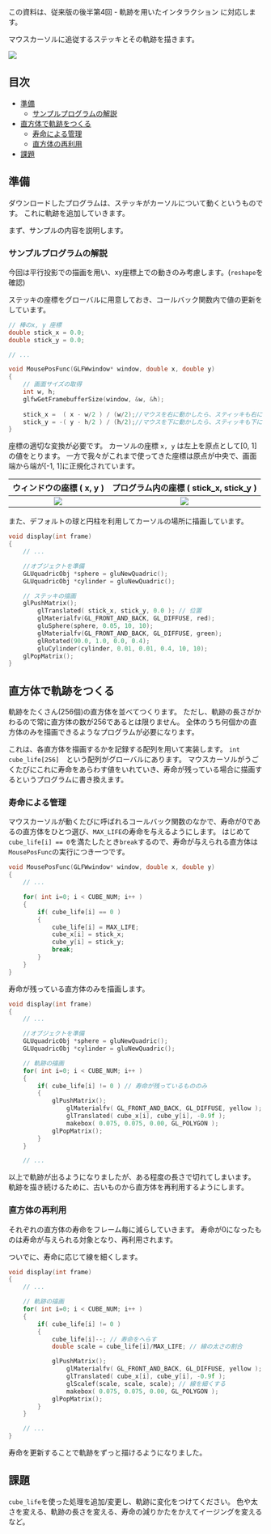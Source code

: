 この資料は、従来版の後半第4回 - 軌跡を用いたインタラクション に対応します。

マウスカーソルに追従するステッキとその軌跡を描きます。

![](docs/tiser.gif)	

## 目次
* [準備](#準備)
	* [サンプルプログラムの解説](#サンプルプログラムの解説)
* [直方体で軌跡をつくる](#直方体で軌跡をつくる)
	* [寿命による管理](#寿命による管理)
	* [直方体の再利用](#直方体の再利用)
* [課題](#課題)

## 準備

ダウンロードしたプログラムは、ステッキがカーソルについて動くというものです。
これに軌跡を追加していきます。

まず、サンプルの内容を説明します。


### サンプルプログラムの解説

今回は平行投影での描画を用い、xy座標上での動きのみ考慮します。(`reshape`を確認)

ステッキの座標をグローバルに用意しておき、コールバック関数内で値の更新をしています。

```cpp
// 棒のx, y 座標
double stick_x = 0.0;
double stick_y = 0.0;

// ...

void MousePosFunc(GLFWwindow* window, double x, double y)
{
	// 画面サイズの取得
	int w, h;
	glfwGetFramebufferSize(window, &w, &h);
	
	stick_x =  ( x - w/2 ) / (w/2);//マウスを右に動かしたら、スティッキも右に
	stick_y = -( y - h/2 ) / (h/2);//マウスを下に動かしたら、スティッキも下に
}

```

座標の適切な変換が必要です。
カーソルの座標 `x, y` は左上を原点として[0, 1]の値をとります。
一方で我々がこれまで使ってきた座標は原点が中央で、画面端から端が[-1, 1]に正規化されています。

|ウィンドウの座標 ( x, y )|プログラム内の座標 ( stick_x, stick_y )|
|:-:|:-:|
|![](docs/co_screen.png)|![](docs/co_w.png)|

また、デフォルトの球と円柱を利用してカーソルの場所に描画しています。

```cpp
void display(int frame)
{
	// ...

	//オブジェクトを準備
	GLUquadricObj *sphere = gluNewQuadric();
	GLUquadricObj *cylinder = gluNewQuadric();

	// ステッキの描画
	glPushMatrix();
		glTranslated( stick_x, stick_y, 0.0 ); // 位置
		glMaterialfv(GL_FRONT_AND_BACK, GL_DIFFUSE, red);
		gluSphere(sphere, 0.05, 10, 10);
		glMaterialfv(GL_FRONT_AND_BACK, GL_DIFFUSE, green);
		glRotated(90.0, 1.0, 0.0, 0.4);
		gluCylinder(cylinder, 0.01, 0.01, 0.4, 10, 10);
	glPopMatrix();
}
```

## 直方体で軌跡をつくる

軌跡をたくさん(256個)の直方体を並べてつくります。
ただし、軌跡の長さがかわるので常に直方体の数が256であるとは限りません。
全体のうち何個かの直方体のみを描画できるようなプログラムが必要になります。

これは、各直方体を描画するかを記録する配列を用いて実装します。
`int cube_life[256]`　という配列がグローバルにあります。
マウスカーソルがうごくたびにこれに寿命をあらわす値をいれていき、寿命が残っている場合に描画するというプログラムに書き換えます。

### 寿命による管理

マウスカーソルが動くたびに呼ばれるコールバック関数のなかで、寿命が0であるの直方体をひとつ選び、`MAX_LIFE`の寿命を与えるようにします。
はじめて`cube_life[i] == 0`を満たしたとき`break`するので、寿命が与えられる直方体は`MousePosFunc`の実行につき一つです。

```cpp
void MousePosFunc(GLFWwindow* window, double x, double y)
{
	// ...

	for( int i=0; i < CUBE_NUM; i++ )
	{
		if( cube_life[i] == 0 )
		{
			cube_life[i] = MAX_LIFE;
			cube_x[i] = stick_x;
			cube_y[i] = stick_y;
			break;
		}
	}
}
```

寿命が残っている直方体のみを描画します。

```cpp
void display(int frame)
{
	// ...

	//オブジェクトを準備
	GLUquadricObj *sphere = gluNewQuadric();
	GLUquadricObj *cylinder = gluNewQuadric();

	// 軌跡の描画
	for( int i=0; i < CUBE_NUM; i++ )
	{
		if( cube_life[i] != 0 ) // 寿命が残っているもののみ
		{
			glPushMatrix();
				glMaterialfv( GL_FRONT_AND_BACK, GL_DIFFUSE, yellow );
				glTranslated( cube_x[i], cube_y[i], -0.9f );
				makebox( 0.075, 0.075, 0.00, GL_POLYGON );
			glPopMatrix();
		}
	}

	// ...
```

以上で軌跡が出るようになりましたが、ある程度の長さで切れてしまいます。
軌跡を描き続けるために、古いものから直方体を再利用するようにします。

### 直方体の再利用

それぞれの直方体の寿命をフレーム毎に減らしていきます。
寿命が0になったものは寿命が与えられる対象となり、再利用されます。

ついでに、寿命に応じて線を細くします。

```cpp
void display(int frame)
{
	// ...

	// 軌跡の描画
	for( int i=0; i < CUBE_NUM; i++ )
	{
		if( cube_life[i] != 0 )
		{
			cube_life[i]--; // 寿命をへらす
			double scale = cube_life[i]/MAX_LIFE; // 線の太さの割合

			glPushMatrix();
				glMaterialfv( GL_FRONT_AND_BACK, GL_DIFFUSE, yellow );
				glTranslated( cube_x[i], cube_y[i], -0.9f );
				glScalef(scale, scale, scale); // 線を細くする
				makebox( 0.075, 0.075, 0.00, GL_POLYGON );
			glPopMatrix();
		}
	}

	// ...
}
```

寿命を更新することで軌跡をずっと描けるようになりました。

## 課題

`cube_life`を使った処理を追加/変更し、軌跡に変化をつけてください。
色や太さを変える、軌跡の長さを変える、寿命の減りかたをかえてイージングを変えるなど。
